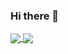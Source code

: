 ### Hi there 👋

<!--
**dmt94/dmt94** is a ✨ _special_ ✨ repository because its `README.md` (this file) appears on your GitHub profile.

Here are some ideas to get you started:

- 🔭 I’m currently working on ...
- 🌱 I’m currently learning ...
- 👯 I’m looking to collaborate on ...
- 🤔 I’m looking for help with ...
- 💬 Ask me about ...
- 📫 How to reach me: ...
- 😄 Pronouns: ...
- ⚡ Fun fact: ...
-->
<a href="https://github.com/dmt94/github-readme-stats">
  <img align="center" src="https://github-readme-stats.vercel.app/api/pin/?username=dmt94&repo=github-readme-stats" />
</a>
<a href="https://github.com/dmt94/convoychat">
  <img align="center" src="https://github-readme-stats.vercel.app/api/pin/?username=dmt94&repo=convoychat" />
</a>

